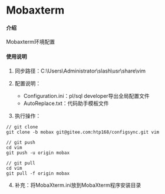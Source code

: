 ﻿# Mobaxterm

#### 介绍
Mobaxterm环境配置

#### 使用说明

1.  同步路径：C:\Users\Administrator\slash\usr\share\vim

2.  配置说明：
    * Configuration.ini：pl/sql developer导出全局配置文件
    * AutoReplace.txt：代码助手模板文件

3.  执行操作：
```git
// git clone
git clone -b mobax git@gitee.com:htp168/configsync.git vim

// git push
cd vim
git push -u origin mobax

// git pull
cd vim
git pull -f origin mobax

```

4.  补充：将MobaXterm.ini放到MobaXterm程序安装目录
